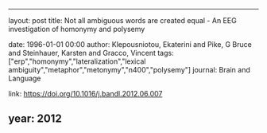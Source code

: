 ---
layout: post
title: Not all ambiguous words are created equal - An EEG investigation of homonymy and polysemy

date: 1996-01-01 00:00
author: Klepousniotou, Ekaterini and Pike, G Bruce and Steinhauer, Karsten and Gracco, Vincent
tags: ["erp","homonymy","lateralization","lexical ambiguity","metaphor","metonymy","n400","polysemy"]
journal: Brain and Language

link: https://doi.org/10.1016/j.bandl.2012.06.007

year: 2012
----